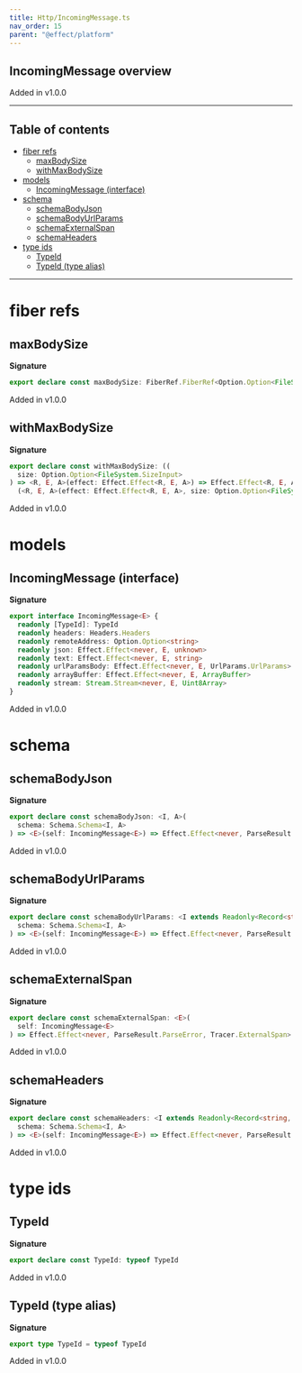 ```yaml
---
title: Http/IncomingMessage.ts
nav_order: 15
parent: "@effect/platform"
---
```


## IncomingMessage overview

Added in v1.0.0

---

<h2 class="text-delta">Table of contents</h2>

- [fiber refs](#fiber-refs)
  - [maxBodySize](#maxbodysize)
  - [withMaxBodySize](#withmaxbodysize)
- [models](#models)
  - [IncomingMessage (interface)](#incomingmessage-interface)
- [schema](#schema)
  - [schemaBodyJson](#schemabodyjson)
  - [schemaBodyUrlParams](#schemabodyurlparams)
  - [schemaExternalSpan](#schemaexternalspan)
  - [schemaHeaders](#schemaheaders)
- [type ids](#type-ids)
  - [TypeId](#typeid)
  - [TypeId (type alias)](#typeid-type-alias)

---

# fiber refs

## maxBodySize

**Signature**

```ts
export declare const maxBodySize: FiberRef.FiberRef<Option.Option<FileSystem.Size>>
```

Added in v1.0.0

## withMaxBodySize

**Signature**

```ts
export declare const withMaxBodySize: ((
  size: Option.Option<FileSystem.SizeInput>
) => <R, E, A>(effect: Effect.Effect<R, E, A>) => Effect.Effect<R, E, A>) &
  (<R, E, A>(effect: Effect.Effect<R, E, A>, size: Option.Option<FileSystem.SizeInput>) => Effect.Effect<R, E, A>)
```

Added in v1.0.0

# models

## IncomingMessage (interface)

**Signature**

```ts
export interface IncomingMessage<E> {
  readonly [TypeId]: TypeId
  readonly headers: Headers.Headers
  readonly remoteAddress: Option.Option<string>
  readonly json: Effect.Effect<never, E, unknown>
  readonly text: Effect.Effect<never, E, string>
  readonly urlParamsBody: Effect.Effect<never, E, UrlParams.UrlParams>
  readonly arrayBuffer: Effect.Effect<never, E, ArrayBuffer>
  readonly stream: Stream.Stream<never, E, Uint8Array>
}
```

Added in v1.0.0

# schema

## schemaBodyJson

**Signature**

```ts
export declare const schemaBodyJson: <I, A>(
  schema: Schema.Schema<I, A>
) => <E>(self: IncomingMessage<E>) => Effect.Effect<never, ParseResult.ParseError | E, A>
```

Added in v1.0.0

## schemaBodyUrlParams

**Signature**

```ts
export declare const schemaBodyUrlParams: <I extends Readonly<Record<string, string>>, A>(
  schema: Schema.Schema<I, A>
) => <E>(self: IncomingMessage<E>) => Effect.Effect<never, ParseResult.ParseError | E, A>
```

Added in v1.0.0

## schemaExternalSpan

**Signature**

```ts
export declare const schemaExternalSpan: <E>(
  self: IncomingMessage<E>
) => Effect.Effect<never, ParseResult.ParseError, Tracer.ExternalSpan>
```

Added in v1.0.0

## schemaHeaders

**Signature**

```ts
export declare const schemaHeaders: <I extends Readonly<Record<string, string>>, A>(
  schema: Schema.Schema<I, A>
) => <E>(self: IncomingMessage<E>) => Effect.Effect<never, ParseResult.ParseError, A>
```

Added in v1.0.0

# type ids

## TypeId

**Signature**

```ts
export declare const TypeId: typeof TypeId
```

Added in v1.0.0

## TypeId (type alias)

**Signature**

```ts
export type TypeId = typeof TypeId
```

Added in v1.0.0
